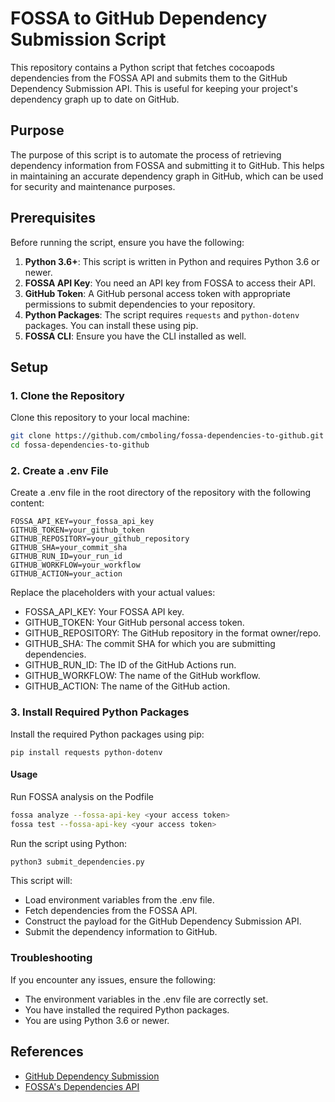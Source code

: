 # FOSSA to GitHub Dependency Submission Script

This repository contains a Python script that fetches cocoapods dependencies from the FOSSA API and submits them to the GitHub Dependency Submission API. This is useful for keeping your project's dependency graph up to date on GitHub.

## Purpose

The purpose of this script is to automate the process of retrieving dependency information from FOSSA and submitting it to GitHub. This helps in maintaining an accurate dependency graph in GitHub, which can be used for security and maintenance purposes.

## Prerequisites

Before running the script, ensure you have the following:

1. **Python 3.6+**: This script is written in Python and requires Python 3.6 or newer.
2. **FOSSA API Key**: You need an API key from FOSSA to access their API.
3. **GitHub Token**: A GitHub personal access token with appropriate permissions to submit dependencies to your repository.
4. **Python Packages**: The script requires `requests` and `python-dotenv` packages. You can install these using pip.
5. **FOSSA CLI**: Ensure you have the CLI installed as well.

## Setup

### 1. Clone the Repository

Clone this repository to your local machine:

```sh
git clone https://github.com/cmboling/fossa-dependencies-to-github.git
cd fossa-dependencies-to-github
```

### 2. Create a .env File
Create a .env file in the root directory of the repository with the following content:

```
FOSSA_API_KEY=your_fossa_api_key
GITHUB_TOKEN=your_github_token
GITHUB_REPOSITORY=your_github_repository
GITHUB_SHA=your_commit_sha
GITHUB_RUN_ID=your_run_id
GITHUB_WORKFLOW=your_workflow
GITHUB_ACTION=your_action
```

Replace the placeholders with your actual values:

- FOSSA_API_KEY: Your FOSSA API key.
- GITHUB_TOKEN: Your GitHub personal access token.
- GITHUB_REPOSITORY: The GitHub repository in the format owner/repo.
- GITHUB_SHA: The commit SHA for which you are submitting dependencies.
- GITHUB_RUN_ID: The ID of the GitHub Actions run.
- GITHUB_WORKFLOW: The name of the GitHub workflow.
- GITHUB_ACTION: The name of the GitHub action.

### 3. Install Required Python Packages
Install the required Python packages using pip:

```
pip install requests python-dotenv
```

#### Usage

Run FOSSA analysis on the Podfile
```sh
fossa analyze --fossa-api-key <your access token>
fossa test --fossa-api-key <your access token>
```

Run the script using Python:

```sh
python3 submit_dependencies.py
```

This script will:
- Load environment variables from the .env file.
- Fetch dependencies from the FOSSA API.
- Construct the payload for the GitHub Dependency Submission API.
- Submit the dependency information to GitHub.

### Troubleshooting
If you encounter any issues, ensure the following:

- The environment variables in the .env file are correctly set.
- You have installed the required Python packages.
- You are using Python 3.6 or newer.

## References
- [GitHub Dependency Submission](https://docs.github.com/en/rest/dependency-graph/dependency-submission?apiVersion=2022-11-28)
- [FOSSA's Dependencies API](https://docs.fossa.com/reference/getprojectdependencies)
